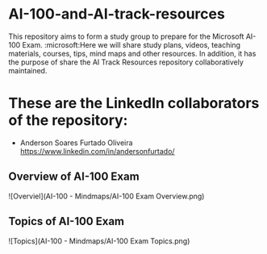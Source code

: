 # AI-100-and-AI-track-resources
This repository aims to form a study group to prepare for the Microsoft AI-100 Exam. :microsoft:Here we will share study plans, videos, teaching materials, courses, tips, mind maps and other resources. In addition, it has the purpose of share the AI Track Resources repository collaboratively maintained.

# These are the LinkedIn collaborators of the repository:
- Anderson Soares Furtado Oliveira https://www.linkedin.com/in/andersonfurtado/


## Overview of AI-100 Exam

![Overviel](AI-100 - Mindmaps/AI-100 Exam Overview.png)

## Topics of AI-100 Exam

![Topics](AI-100 - Mindmaps/AI-100 Exam Topics.png)
